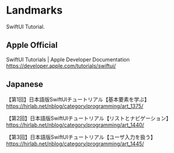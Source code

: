 # Landmarks
SwiftUI Tutorial.

## Apple Official
SwiftUI Tutorials | Apple Developer Documentation  
https://developer.apple.com/tutorials/swiftui/


## Japanese
【第1回】日本語版SwiftUIチュートリアル【基本要素を学ぶ】  
https://hirlab.net/nblog/category/programming/art_1375/

【第2回】日本語版SwiftUIチュートリアル【リストとナビゲーション】   
https://hirlab.net/nblog/category/programming/art_1440/

【第3回】日本語版SwiftUIチュートリアル【ユーザ入力を扱う】   
https://hirlab.net/nblog/category/programming/art_1445/
